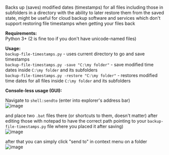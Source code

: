 Backs up (saves) modified dates (timestamps) for all files including those in subfolders in a directory with the ability to later restore them from the saved state, might be useful for cloud backup software and services which don't support restoring file timestamps when getting your files back

**Requirements:**  
Python 3+ (2 is fine too if you don't have unicode-named files)  

**Usage:**  
`backup-file-timestamps.py` - uses current directory to go and save timestamps  
`backup-file-timestamps.py -save "C:\my folder"` - save modified time dates inside `C:\my folder` and its subfolders  
`backup-file-timestamps.py -restore "C:\my folder"` - restores modified time dates for all files inside `C:\my folder` and its subfolders  


**Console-less usage (GUI):**

Navigate to `shell:sendto` (enter into explorer's address bar)  
![image](https://user-images.githubusercontent.com/1309656/123554015-ce337380-d786-11eb-88bc-48a8c214a88d.png)

and place two `.bat` files there (or shortcuts to them, doesn't matter) after editing those with notepad to have the correct path pointing to your `backup-file-timestamps.py` file where you placed it after saving)  
![image](https://user-images.githubusercontent.com/1309656/123554153-6af61100-d787-11eb-8e88-686efc11967a.png)

after that you can simply click "send to" in context menu on a folder  
![image](https://user-images.githubusercontent.com/1309656/123554307-07201800-d788-11eb-954f-e65aa21a0b11.png)
